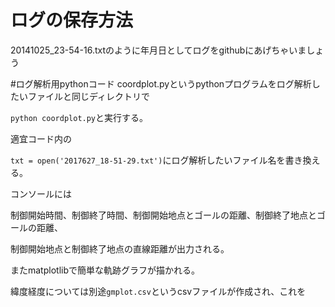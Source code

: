 # ログの保存方法

20141025_23-54-16.txtのように年月日としてログをgithubにあげちゃいましょう

#ログ解析用pythonコード
coordplot.pyというpythonプログラムをログ解析したいファイルと同じディレクトリで

`python coordplot.py`と実行する。

適宜コード内の

`txt = open('2017627_18-51-29.txt')`にログ解析したいファイル名を書き換える。

コンソールには

制御開始時間、制御終了時間、制御開始地点とゴールの距離、制御終了地点とゴールの距離、

制御開始地点と制御終了地点の直線距離が出力される。

またmatplotlibで簡単な軌跡グラフが描かれる。

緯度経度については別途`gmplot.csv`というcsvファイルが作成され、これを


